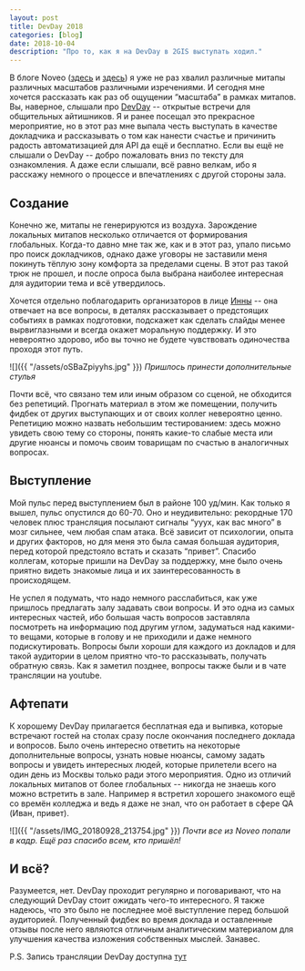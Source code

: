 ```yaml
---
layout: post
title: DevDay 2018
categories: [blog]
date: 2018-10-04
description: "Про то, как я на DevDay в 2GIS выступать ходил."
---
```

В блоге Noveo ([здесь](https://blog.noveogroup.ru/2018/05/qa-mitapy-noveo-na-strazhe-kachestva/) и [здесь](https://blog.noveogroup.ru/2017/09/mitapy-testirovschikov/)) я уже не раз хвалил различные митапы различных масштабов различными изречениями. И сегодня мне хочется рассказать как раз об ощущении “масштаба” в рамках митапов. Вы, наверное, слышали про [DevDay](https://devday.ru/) -- открытые встречи для общительных айтишников. Я и ранее посещал это прекрасное мероприятие, но в этот раз мне выпала честь выступать в качестве докладчика и рассказывать о том как нанести счастье и причинить радость автоматизацией для API да ещё и бесплатно. Если вы ещё не слышали о DevDay -- добро пожаловать вниз по тексту для ознакомления. А даже если слышали, всё равно велкам, ибо я расскажу немного о процессе и впечатлениях с другой стороны зала.

Создание
---
Конечно же, митапы не генерируются из воздуха. Зарождение локальных митапов несколько отличается от формирования глобальных. Когда-то давно мне так же, как и в этот раз, упало письмо про поиск докладчиков, однако даже уговоры не заставили меня покинуть тёплую зону комфорта за пределами сцены. В этот раз такой трюк не прошел, и после опроса была выбрана наиболее интересная для аудитории тема и всё утвердилось.

Хочется отдельно поблагодарить организаторов в лице [Инны](https://www.facebook.com/profile.php?id=100004437228856) -- она отвечает на все вопросы, в деталях рассказывает о предстоящих событиях в рамках подготовки, подскажет как сделать слайды менее вырвиглазными и всегда окажет моральную поддержку. И это невероятно здорово, ибо вы точно не будете чувствовать одиночества проходя этот путь.

![]({{ "/assets/oSBaZpiyyhs.jpg" }})
*Пришлось принести дополнительные стулья*

Почти всё, что связано тем или иным образом со сценой, не обходится без репетиций. Прогнать материал в этом же помещении, получить фидбек от других выступающих и от своих коллег невероятно ценно. Репетицию можно назвать небольшим тестированием: здесь можно увидеть свою тему со стороны, понять какие-то слабые места или другие нюансы и помочь своим товарищам по счастью в аналогичных вопросах.

Выступление
---
Мой пульс перед выступлением был в районе 100 уд/мин. Как только я вышел, пульс опустился до 60-70. Оно и неудивительно: рекордные 170 человек плюс трансляция посылают сигналы “ууух, как вас много” в мозг сильнее, чем любая спам атака. Всё зависит от психологии, опыта и других факторов, но для меня это была самая большая аудитория, перед которой предстояло встать и сказать “привет”. Спасибо коллегам, которые пришли на DevDay за поддержку, мне было очень приятно видеть знакомые лица и их заинтересованность в происходящем.

Не успел я подумать, что надо немного расслабиться, как уже пришлось предлагать залу задавать свои вопросы. И это одна из самых интересных частей, ибо большая часть вопросов заставляла посмотреть на информацию под другим углом, задуматься над какими-то вещами, которые в голову и не приходили и даже немного подискутировать. Вопросы были хороши для каждого из докладов и для такой аудитории в целом приятно что-то рассказывать, получать обратную связь. Как я заметил позднее, вопросы также были и в чате трансляции на youtube.

Афтепати
---
К хорошему DevDay прилагается бесплатная еда и выпивка, которые встречают гостей на столах сразу после окончания последнего доклада и вопросов. Было очень интересно ответить на некоторые дополнительные вопросы, узнать новые нюансы, самому задать вопросы и увидеть интересных людей, которые прилетели всего на один день из Москвы только ради этого мероприятия. Одно из отличий локальных митапов от более глобальных -- никогда не знаешь кого можно встретить в зале. Например я встретил хорошего знакомого ещё со времён колледжа и ведь я даже не знал, что он работает в сфере QA (Иван, привет).

![]({{ "/assets/IMG_20180928_213754.jpg" }})
*Почти все из Noveo попали в кадр. Ещё раз спасибо всем, кто пришёл!*

И всё?
---
Разумеется, нет. DevDay проходит регулярно и поговаривают, что на следующий DevDay стоит ожидать чего-то интересного. Я также надеюсь, что это было не последнее моё выступление перед большой аудиторией. Полученный фидбек во время доклада и оставленные отзывы после него являются отличным аналитическим материалом для улучшения качества изложения собственных мыслей. Занавес.

P.S. Запись трансляции DevDay доступна [тут](https://www.youtube.com/watch?v=S2RViXZJ9Qg)

